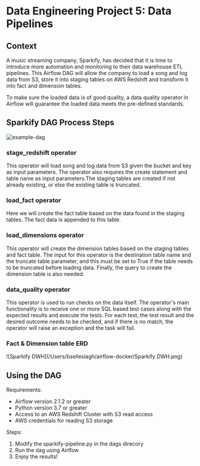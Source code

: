 # Data Engineering Project 5: Data Pipelines

## Context

A music streaming company, Sparkify, has decided that it is time to introduce more automation and monitoring to their data warehouse ETL pipelines. This Airflow DAG will allow the company to load a song and log data from S3, store it into staging tables on AWS Redshift and transform it into fact and dimension tables.

To make sure the loaded data is of good quality, a data quality operator in Airflow will guarantee the loaded data meets the pre-defined standards.

## Sparkify DAG Process Steps

![example-dag](/Users/bselleslagh/airflow-docker/example-dag.png)

### stage_redshift operator

This operator will load song and log data from S3 given the bucket and key as input parameters. The operator also requires the create statement and table name as input parameters.The staging tables are created if not already existing, or else the existing table is truncated.

### load_fact operator

Here we will create the fact table based on the data found in the staging tables. The fact data is appended to this table. 

### load_dimensions operator

This operator will create the dimension tables based on the staging tables and fact table. The input for this operator is the destination table name and the truncate table parameter, and this must be set to True if the table needs to be truncated before loading data. Finally, the query to create the dimension table is also needed.

### data_quality operator

This operator is used to run checks on the data itself. The operator's main functionality is to receive one or more SQL based test cases along with the expected results and execute the tests. For each test, the test result and the desired outcome needs to be checked, and if there is no match, the operator will raise an exception and the task will fail.

### Fact & Dimension table ERD

![Sparkify DWH](/Users/bselleslagh/airflow-docker/Sparkify DWH.png)

## Using the DAG

Requirements: 

- Airflow version 2.1.2 or greater
- Python version 3.7 or greater
- Access to an AWS Redshift Cluster with S3 read access
- AWS credentials for reading S3 storage

Steps:

1. Modify the sparkify-pipeline.py in the dags direcory
2. Run the dag using Airlfow
3. Enjoy the results!